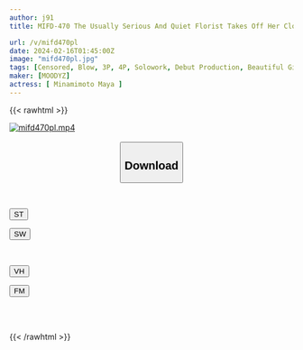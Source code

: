 ```yaml
---
author: j91
title: MIFD-470 The Usually Serious And Quiet Florist Takes Off Her Clothes... And Makes Her AV Debut Wearing Micro-manju Breasts For The First Time! Maya Minamimoto

url: /v/mifd470pl
date: 2024-02-16T01:45:00Z
image: "mifd470pl.jpg"
tags: [Censored, Blow, 3P, 4P, Solowork, Debut Production, Beautiful Girl, Facials	]
maker: [MOODYZ]
actress: [ Minamimoto Maya ]
---
```



{{< rawhtml >}}

<div class="video" data-videoid="OP6LYJ0QjAhZ2X1">
    <a href="javascript:;">
        <img src="/v/mifd470pl/mifd470pl.jpg" width="WIDTH" height="HEIGHT" alt="mifd470pl.mp4" loading="lazy">
    </a>
</div>

<script type="text/javascript" src="https://j91.asia/asset/on-demand-st.js"></script>

<br>
  <link rel="stylesheet" href="https://j91.asia/asset/bs5.css">
  
  <center>
  <button class="btn btn-primary" type="button" data-bs-toggle="collapse" data-bs-target=".multi-collapse" aria-expanded="false" aria-controls="multiCollapseExample1 multiCollapseExample2"><h2>Download</h2></button></center>
</p>
<div class="row">
  <div class="col">
    <div class="collapse multi-collapse" id="multiCollapseExample1">
      <div class="card card-body">
	      	      <br>
<div class="buttons">  
<p><a href="https://streamtape.to/v/OP6LYJ0QjAhZ2X1" target="_blank"><button class="btn-hover color-3"><i class="fa fa-download"></i> ST</button></a></p>
<p><a href="https://cdnwish.com/x6qk2bjtqb77" target="_blank"><button class="btn-hover color-2"><i class="fa fa-download"></i> SW</button></a></p></div>
    </div>
  </div>
</div>
  <div class="col">
    <div class="collapse multi-collapse" id="multiCollapseExample2">
      <div class="card card-body">
	      <br>
<div class="buttons">
<p><a href="javascript:;" target="_blank"><button class="btn-hover color-9"><i class="fa fa-download"></i> VH</button></a></p>
<p><a href="javascript:;"><button class="btn-hover color-8"><i class="fa fa-download"></i> FM</button></a></p></div>
<br><br>
      </div>
    </div>
  </div>
</div>

{{< /rawhtml >}}